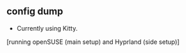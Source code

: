 ## config dump

- Currently using Kitty.


[running openSUSE (main setup) and Hyprland (side setup)]
